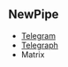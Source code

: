 
## NewPipe
* [Telegram](https://t.me/Apps_NamasteyBharat/31)
* [Telegraph](https://telegra.ph/NewPipe-APK--YouTube-client-v0196-951-10-04)
* Matrix
